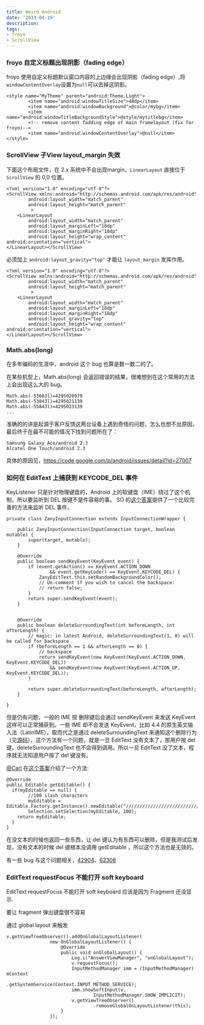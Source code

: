 ```yaml
---
title: Weird Android
date: '2013-04-19'
description:
tags:
- froyo
- ScrollView
---
```


### froyo 自定义标题出现阴影（fading edge）


froyo 使用自定义标题默认窗口内容的上边缘会出现阴影（fading edge）,将`windowContentOverlay`设置为`null`可以去掉这阴影。


    <style name="MyTheme" parent="android:Theme.Light">
            <item name="android:windowTitleSize">48dp</item>
            <item name="android:windowBackground">@color/mybg</item>
            <item name="android:windowTitleBackgroundStyle">@style/mytitlebg</item>
            <!-- remove content fadding edge of main framelayout (fix for froyo)-->
    		<item name="android:windowContentOverlay">@null</item>
    </style>


### ScrollView 子View layout_margin 失效

下面这个布局文件，在 2.x 系统中不会出现margin，`LinearLayout` 直接位于 `ScrollView` 的 0,0 位置。

    <?xml version="1.0" encoding="utf-8"?>
    <ScrollView xmlns:android="http://schemas.android.com/apk/res/android"
    		android:layout_width="match_parent"
    		android:layout_height="match_parent"
    		 >
    	<LinearLayout
    		android:layout_width="match_parent"
    		android:layout_marginLeft="18dp"
    		android:layout_marginRight="18dp"
    		android:layout_height="wrap_content" android:orientation="vertical">
    </LinearLayout></ScrollView>

必须加上 `android:layout_gravity="top"` 才能让 `layout_margin` 发挥作用。

    <?xml version="1.0" encoding="utf-8"?>
    <ScrollView xmlns:android="http://schemas.android.com/apk/res/android"
    		android:layout_width="match_parent"
    		android:layout_height="match_parent"
    		 >
    	<LinearLayout
    		android:layout_width="match_parent"
    		android:layout_marginLeft="18dp"
    		android:layout_marginRight="18dp"
			android:layout_gravity="top"
    		android:layout_height="wrap_content" android:orientation="vertical">
    </LinearLayout></ScrollView>


### Math.abs(long)

在多年编码的生涯中，android 这个 bug 也算是数一数二的了。

在某些机型上，Math.abs(long) 会返回错误的结果，很难想到在这个常用的方法上会出现这么大的 bug。

	Math.abs(-53683l)=4295020979
	Math.abs(-53843l)=4295021139
	Math.abs(-55843l)=4295023139
	...

准确的的讲是起源于客户反馈这两台设备上遇到奇怪的问题，怎么也想不出原因，最后终于在最不可能的情况下找到问题所在了：

	Samsung Galaxy Ace/android 2.3
	Alcatel One Touch/android 2.3

具体的原因见，https://code.google.com/p/android/issues/detail?id=27007

### 如何在 EditText 上捕获到 KEYCODE_DEL 事件

KeyListener 只是针对物理键盘的，Android 上的软键盘（IME）绕过了这个机制，所以要监听到 DEL 按键不是件容易的事。 SO 的[这个答案][1]提供了一个比较完善的方法来监听 DEL 事件，

	private class ZanyInputConnection extends InputConnectionWrapper {

        public ZanyInputConnection(InputConnection target, boolean mutable) {
            super(target, mutable);
        }

        @Override
        public boolean sendKeyEvent(KeyEvent event) {
            if (event.getAction() == KeyEvent.ACTION_DOWN
                    && event.getKeyCode() == KeyEvent.KEYCODE_DEL) {
                ZanyEditText.this.setRandomBackgroundColor();
                // Un-comment if you wish to cancel the backspace:
                // return false;
            }
            return super.sendKeyEvent(event);
        }


        @Override
        public boolean deleteSurroundingText(int beforeLength, int afterLength) {       
            // magic: in latest Android, deleteSurroundingText(1, 0) will be called for backspace
            if (beforeLength == 1 && afterLength == 0) {
                // backspace
                return sendKeyEvent(new KeyEvent(KeyEvent.ACTION_DOWN, KeyEvent.KEYCODE_DEL))
                    && sendKeyEvent(new KeyEvent(KeyEvent.ACTION_UP, KeyEvent.KEYCODE_DEL));
            }

            return super.deleteSurroundingText(beforeLength, afterLength);
        }

    }

但是仍有问题，一般的 IME 按 删除键后会通过 sendKeyEvent 来发送 KeyEvent 这样可以正常捕获到。一些 IME 却不会发送 KeyEvent，比如 4.4 的原生英文输入法（LatinIME），取而代之是通过 deleteSurroundingText 来通知这个删除行为（见[源码][2]），这个方法有一个问题，就是一旦 EditText 没有文本了，那用户按 del 键，deleteSurroundingText 也不会得到调用。所以一旦 EditText 没了文本，程序就无法知道用户按了 del 键没有。

[@Carl][] 在[这个答案][3]介绍了一个方法:

	@Override
    public Editable getEditable() {
      if(myEditable == null) {
            //100 slash characters
            myEditable =    Editable.Factory.getInstance().newEditable("////////////////////////////////////////////////////////////////////////////////////////////////////");
            Selection.setSelection(myEditable, 100);
        return myEditable;
      }
    }

在没文本的时候也返回一些东西，让 del 键认为有东西可以删除，但是我测试后发现，没有文本的时候 del 键根本没调用 getEditable ，所以这个方法也是无效的。

有一些 bug 与这个问题相关，[42904](https://code.google.com/p/android/issues/detail?id=42904)、[62306](https://code.google.com/p/android/issues/detail?id=62306)

[1]: http://stackoverflow.com/questions/4886858/android-edittext-deletebackspace-key-event/11377462#11377462
[2]: http://grepcode.com/file/repository.grepcode.com/java/ext/com.google.android/android-apps/4.4_r1/com/android/inputmethod/pinyin/EnglishInputProcessor.java#64
[3]: http://stackoverflow.com/a/19980975/851344
[@Carl]: http://stackoverflow.com/users/928054/carl


### EditText requestFocus 不能打开 soft keyboard

EditText requestFocus 不能打开 soft keyboard 应该是因为 Fragment 还没显示.

要让 fragment 弹出键盘很不容易

通过 global layout 来触发

	v.getViewTreeObserver().addOnGlobalLayoutListener(
					new OnGlobalLayoutListener() {
						@Override
						public void onGlobalLayout() {
							Log.i("AnswerViewManager", "onGlobalLayout");
							v.requestFocus();
							InputMethodManager imm = (InputMethodManager) mContext
									.getSystemService(Context.INPUT_METHOD_SERVICE);
							imm.showSoftInput(v,
									InputMethodManager.SHOW_IMPLICIT);
							v.getViewTreeObserver()
									.removeGlobalOnLayoutListener(this);
						}
					});
